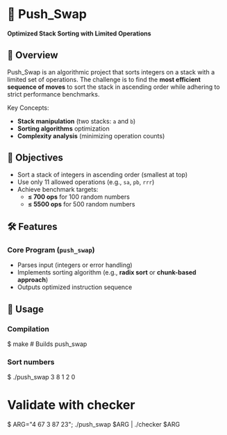 # 🔢 Push_Swap
**Optimized Stack Sorting with Limited Operations**

## 📖 Overview
Push_Swap is an algorithmic project that sorts integers on a stack with a limited set of operations. The challenge is to find the **most efficient sequence of moves** to sort the stack in ascending order while adhering to strict performance benchmarks.

Key Concepts:
- **Stack manipulation** (two stacks: `a` and `b`)
- **Sorting algorithms** optimization
- **Complexity analysis** (minimizing operation counts)

## 🎯 Objectives
- Sort a stack of integers in ascending order (smallest at top)
- Use only 11 allowed operations (e.g., `sa`, `pb`, `rrr`)
- Achieve benchmark targets:
  - **≤ 700 ops** for 100 random numbers
  - **≤ 5500 ops** for 500 random numbers

## 🛠️ Features
### Core Program (`push_swap`)
- Parses input (integers or error handling)
- Implements sorting algorithm (e.g., **radix sort** or **chunk-based approach**)
- Outputs optimized instruction sequence

## 🚀 Usage
### Compilation

$ make        # Builds push_swap

### Sort numbers
$ ./push_swap 3 8 1 2 0

# Validate with checker
$ ARG="4 67 3 87 23"; ./push_swap $ARG | ./checker $ARG
